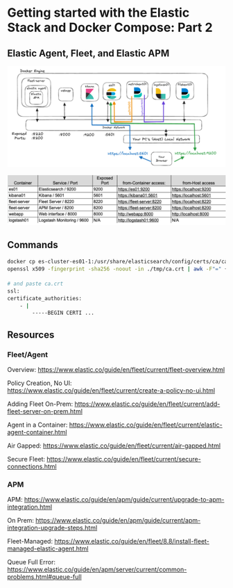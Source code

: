 # Getting started with the Elastic Stack and Docker Compose: Part 2

## Elastic Agent, Fleet, and Elastic APM

![proj-architecture](./README.assets/proj-architecture.png)

![proj-table](./README.assets/proj-table.png)

## Commands

```bash
docker cp es-cluster-es01-1:/usr/share/elasticsearch/config/certs/ca/ca.crt ./tmp/.
openssl x509 -fingerprint -sha256 -noout -in ./tmp/ca.crt | awk -F"=" {' print $2 '} | sed s/://g

# and paste ca.crt
ssl:
certificate_authorities:
    - |
        -----BEGIN CERTI ...
```


## Resources

### Fleet/Agent

Overview: https://www.elastic.co/guide/en/fleet/current/fleet-overview.html

Policy Creation, No UI: https://www.elastic.co/guide/en/fleet/current/create-a-policy-no-ui.html

Adding Fleet On-Prem: https://www.elastic.co/guide/en/fleet/current/add-fleet-server-on-prem.html

Agent in a Container: https://www.elastic.co/guide/en/fleet/current/elastic-agent-container.html

Air Gapped: https://www.elastic.co/guide/en/fleet/current/air-gapped.html

Secure Fleet: https://www.elastic.co/guide/en/fleet/current/secure-connections.html

### APM

APM:
https://www.elastic.co/guide/en/apm/guide/current/upgrade-to-apm-integration.html

On Prem: https://www.elastic.co/guide/en/apm/guide/current/apm-integration-upgrade-steps.html

Fleet-Managed: https://www.elastic.co/guide/en/fleet/8.8/install-fleet-managed-elastic-agent.html

Queue Full Error:
https://www.elastic.co/guide/en/apm/server/current/common-problems.html#queue-full
